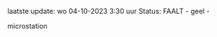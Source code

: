 laatste update: 
wo 04-10-2023  3:30   uur 
Status: FAALT - geel - 
<div class="service Y">microstation</div>